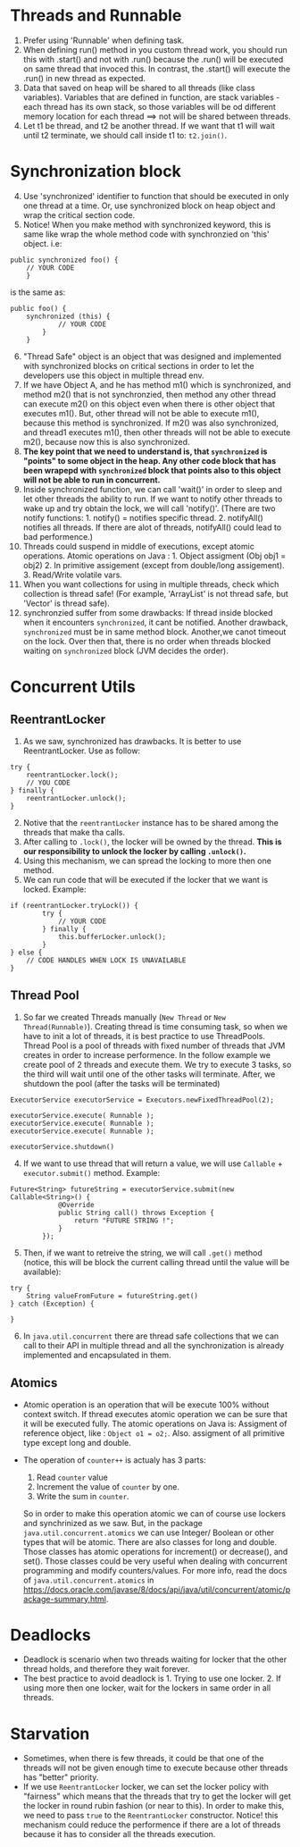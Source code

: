 # Threads and Runnable

1. Prefer using 'Runnable' when defining task.
2. When defining run() method in you custom thread work, you should run this with .start() and not with .run() because the .run() will be executed on same thread that invoced this. In contrast, the .start() will execute the .run() in new thread as expected.
3. Data that saved on heap will be shared to all threads (like class variables). Variables that are defined in function, are stack variables - each thread has its own stack, so those variables will be od different memory location for each thread ==> not will be shared between threads.
4. Let t1 be thread, and t2 be another thread. If we want that t1 will wait until t2 terminate, we should call inside t1 to: `t2.join()`.

# Synchronization block

4. Use 'synchronized' identifier to function that should be executed in only one thread at a time. Or, use synchronized block on heap object and wrap the critical section code.
5. Notice! When you make method with synchronized keyword, this is same like wrap the whole method code with synchronzied on 'this' object. i.e:
```
public synchronized foo() {
    // YOUR CODE
    }
```

is the same as:
```
public foo() {
    synchronized (this) {
            // YOUR CODE
        }
    }
```
6. "Thread Safe" object is an object that was designed and implemented with synchronized blocks on critical sections in order to let the developers use this object in multiple thread env.
7. If we have Object A, and he has method m1() which is synchronized, and method m2() that is not synchronzied, then method any other thread can execute m2() on this object even when there is other object that executes m1(). But, other thread will not be able to execute m1(), because this method is synchronized. If m2() was also synchronized, and thread1 executes m1(), then other threads will not be able to execute m2(), because now this is also synchronized.
8. **The key point that we need to understand is, that `synchronized` is "points" to some object in the heap. Any other code block that has been wrapepd with `synchronized` block that points also to this object will not be able to run in concurrent.**
8. Inside synchronized function, we can call 'wait()' in order to sleep and let other threads the ability to run. If we want to notify other threads to wake up and try obtain the lock, we will call 'notify()'. (There are two notify functions: 1. notify() = notifies specific thread. 2. notifyAll() notifies all threads. If there are alot of threads, notifyAll() could lead to bad performence.)
9. Threads could suspend in middle of executions, except atomic operations. Atomic operations on Java : 1. Object assigment (Obj obj1 = obj2) 2. In primitive assigement (except from double/long assigement). 3. Read/Write volatile vars.
10. When you want collections for using in multiple threads, check which collection is thread safe! (For example, 'ArrayList' is not thread safe, but 'Vector' is thread safe).
11. synchronzied suffer from some drawbacks: If thread inside blocked when it encounters `synchronized`, it cant be notified. Another drawback, `synchronized` must be in same method block. Another,we canot timeout on the lock. Over then that, there is no order when threads blocked waiting on `synchronized` block (JVM decides the order).

# Concurrent Utils

## ReentrantLocker
1. As we saw, synchronized has drawbacks. It is better to use ReentrantLocker. Use as follow:
```
try {
    reentrantLocker.lock();
    // YOU CODE
} finally {
    reentrantLocker.unlock();
}
```
2. Notive that the `reentrantLocker` instance has to be shared among the threads that make tha calls.
3. After calling to `.lock()`, the locker will be owned by the thread. **This is our responsibility to unlock the locker by calling `.unlock()`.**
4. Using this mechanism, we can spread the locking to more then one method.
5. We can run code that will be executed if the locker that we want is locked. Example:
```
if (reentrantLocker.tryLock()) {
        try {
            // YOUR CODE
        } finally {
            this.bufferLocker.unlock();
        }
} else {
    // CODE HANDLES WHEN LOCK IS UNAVAILABLE
}
```

## Thread Pool
1. So far we created Threads manually (`New Thread` or `New Thread(Runnable)`). Creating thread is time consuming task, so when we have to init a lot of threads, it is best practice to use ThreadPools. Thread Pool is a pool of threads with fixed number of threads that JVM creates in order to increase performence. In the follow example we create pool of 2 threads and execute them. We try to execute 3 tasks, so the third will wait until one of the other tasks will terminate. After, we shutdown the pool (after the tasks will be terminated)
```
ExecutorService executorService = Executors.newFixedThreadPool(2);

executorService.execute( Runnable );
executorService.execute( Runnable );
executorService.execute( Runnable );

executorService.shutdown()
```
4. If we want to use thread that will return a value, we will use `Callable` + `executor.submit()` method. Example:
```
Future<String> futureString = executorService.submit(new Callable<String>() {
            @Override
            public String call() throws Exception {
                return "FUTURE STRING !";
            }
        });
```
5. Then, if we want to retreive the string, we will call `.get()` method (notice, this will be block the current calling thread until the value will be available):
```
try {
    String valueFromFuture = futureString.get()
} catch (Exception) {

}
```
6. In `java.util.concurrent` there are thread safe collections that we can call to their API in multiple thread and all the synchronization is already implemented and encapsulated in them.

## Atomics
* Atomic operation is an operation that will be execute 100% without context switch. If thread executes atomic operation we can be sure that it will be executed fully. The atomic operations on Java is: Assigment of reference object, like : `Object o1 = o2;`. Also. assigment of all primitive type except long and double.
* The operation of `counter++` is actualy has 3 parts: 
    1. Read `counter` value 
    2. Increment the value of `counter` by one. 
    3. Write the sum in `counter`.

    So in order to make this operation atomic we can of course use lockers and synchrinized as we saw. But, in the package `java.util.concurrent.atomics` we can use Integer/ Boolean or other types that will be atomic. There are also classes for long and double. Those classes has atomic operations for increment() or decrease(), and set(). Those classes could be very useful when dealing with concurrent programming and modify counters/values. For more info, read the docs of `java.util.concurrent.atomics` in https://docs.oracle.com/javase/8/docs/api/java/util/concurrent/atomic/package-summary.html.

# Deadlocks
* Deadlock is scenario when two threads waiting for locker that the other thread holds, and therefore they wait forever.
* The best practice to avoid deadlock is 1. Trying to use one locker. 2. If using more then one locker, wait for the lockers in same order in all threads.

# Starvation
* Sometimes, when there is few threads, it could be that one of the threads will not be given enough time to execute because other threads has "better" priority.
* If we use `ReentrantLocker` locker, we can set the locker policy with "fairness" which means that the threads that try to get the locker will get the locker in round rubin fashion (or near to this). In order to make this, we need to pass `true` to the `ReentrantLocker` constructor. Notice! this mechanism could reduce the performence if there are a lot of threads because it has to consider all the threads execution.